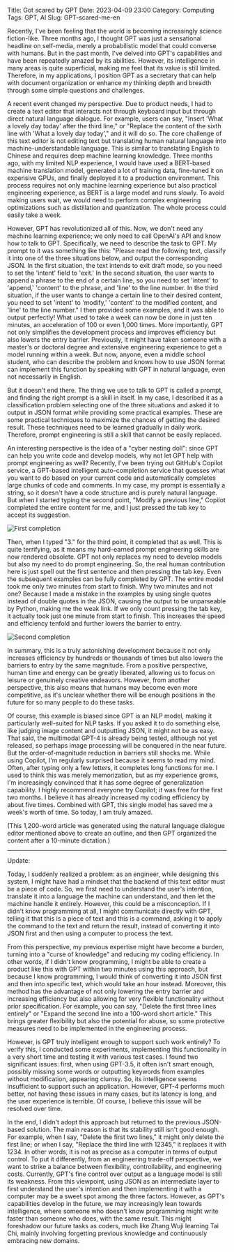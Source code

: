 Title: Got scared by GPT
Date: 2023-04-09 23:00
Category: Computing
Tags: GPT, AI
Slug: GPT-scared-me-en

Recently, I've been feeling that the world is becoming increasingly science fiction-like. Three months ago, I thought GPT was just a sensational headline on self-media, merely a probabilistic model that could converse with humans. But in the past month, I've delved into GPT's capabilities and have been repeatedly amazed by its abilities. However, its intelligence in many areas is quite superficial, making me feel that its value is still limited. Therefore, in my applications, I position GPT as a secretary that can help with document organization or enhance my thinking depth and breadth through some simple questions and challenges.

A recent event changed my perspective. Due to product needs, I had to create a text editor that interacts not through keyboard input but through direct natural language dialogue. For example, users can say, "Insert 'What a lovely day today' after the third line," or "Replace the content of the sixth line with 'What a lovely day today'," and it will do so. The core challenge of this text editor is not editing text but translating human natural language into machine-understandable language. This is similar to translating English to Chinese and requires deep machine learning knowledge. Three months ago, with my limited NLP experience, I would have used a BERT-based machine translation model, generated a lot of training data, fine-tuned it on expensive GPUs, and finally deployed it to a production environment. This process requires not only machine learning experience but also practical engineering experience, as BERT is a large model and runs slowly. To avoid making users wait, we would need to perform complex engineering optimizations such as distillation and quantization. The whole process could easily take a week.

However, GPT has revolutionized all of this. Now, we don't need any machine learning experience; we only need to call OpenAI's API and know how to talk to GPT. Specifically, we need to describe the task to GPT. My prompt to it was something like this: "Please read the following text, classify it into one of the three situations below, and output the corresponding JSON. In the first situation, the text intends to exit draft mode, so you need to set the 'intent' field to 'exit.' In the second situation, the user wants to append a phrase to the end of a certain line, so you need to set 'intent' to 'append,' 'content' to the phrase, and 'line' to the line number. In the third situation, if the user wants to change a certain line to their desired content, you need to set 'intent' to 'modify,' 'content' to the modified content, and 'line' to the line number." I then provided some examples, and it was able to output perfectly! What used to take a week can now be done in just ten minutes, an acceleration of 100 or even 1,000 times. More importantly, GPT not only simplifies the development process and improves efficiency but also lowers the entry barrier. Previously, it might have taken someone with a master's or doctoral degree and extensive engineering experience to get a model running within a week. But now, anyone, even a middle school student, who can describe the problem and knows how to use JSON format can implement this function by speaking with GPT in natural language, even not necessarily in English.

But it doesn't end there. The thing we use to talk to GPT is called a prompt, and finding the right prompt is a skill in itself. In my case, I described it as a classification problem selecting one of the three situations and asked it to output in JSON format while providing some practical examples. These are some practical techniques to maximize the chances of getting the desired result. These techniques need to be learned gradually in daily work. Therefore, prompt engineering is still a skill that cannot be easily replaced.

An interesting perspective is the idea of a "cyber nesting doll": since GPT can help you write code and develop models, why not let GPT help with prompt engineering as well? Recently, I've been trying out GitHub's Copilot service, a GPT-based intelligent auto-completion service that guesses what you want to do based on your current code and automatically completes large chunks of code and comments. In my case, my prompt is essentially a string, so it doesn't have a code structure and is purely natural language. But when I started typing the second point, "Modify a previous line," Copilot completed the entire content for me, and I just pressed the tab key to accept its suggestion.

![First completion](/images/copilot-2-en.png)

Then, when I typed "3." for the third point, it completed that as well. This is quite terrifying, as it means my hard-earned prompt engineering skills are now rendered obsolete. GPT not only replaces my need to develop models but also my need to do prompt engineering. So, the real human contribution here is just spell out the first sentence and then pressing the tab key. Even the subsequent examples can be fully completed by GPT. The entire model took me only two minutes from start to finish. Why two minutes and not one? Because I made a mistake in the examples by using single quotes instead of double quotes in the JSON, causing the output to be unparseable by Python, making me the weak link. If we only count pressing the tab key, it actually took just one minute from start to finish. This increases the speed and efficiency tenfold and further lowers the barrier to entry.

![Second completion](/images/copilot-3-en.png)

In summary, this is a truly astonishing development because it not only increases efficiency by hundreds or thousands of times but also lowers the barriers to entry by the same magnitude. From a positive perspective, human time and energy can be greatly liberated, allowing us to focus on leisure or genuinely creative endeavors. However, from another perspective, this also means that humans may become even more competitive, as it's unclear whether there will be enough positions in the future for so many people to do these tasks.

Of course, this example is biased since GPT is an NLP model, making it particularly well-suited for NLP tasks. If you asked it to do something else, like judging image content and outputting JSON, it might not be as easy. That said, the multimodal GPT-4 is already being tested, although not yet released, so perhaps image processing will be conquered in the near future. But the order-of-magnitude reduction in barriers still shocks me. While using Copilot, I'm regularly surprised because it seems to read my mind. Often, after typing only a few letters, it completes long functions for me. I used to think this was merely memorization, but as my experience grows, I'm increasingly convinced that it has some degree of generalization capability. I highly recommend everyone try Copilot; it was free for the first two months. I believe it has already increased my coding efficiency by about five times. Combined with GPT, this single model has saved me a week's worth of time. So today, I am truly amazed.

(This 1,200-word article was generated using the natural language dialogue editor mentioned above to create an outline, and then GPT organized the content after a 10-minute dictation.)

***

Update:

Today, I suddenly realized a problem: as an engineer, while designing this system, I might have had a mindset that the backend of this text editor must be a piece of code. So, we first need to understand the user's intention, translate it into a language the machine can understand, and then let the machine handle it entirely. However, this could be a misconception. If I didn't know programming at all, I might communicate directly with GPT, telling it that this is a piece of text and this is a command, asking it to apply the command to the text and return the result, instead of converting it into JSON first and then using a computer to process the text.

From this perspective, my previous expertise might have become a burden, turning into a "curse of knowledge" and reducing my coding efficiency. In other words, if I didn't know programming, I might be able to create a product like this with GPT within two minutes using this approach, but because I know programming, I would think of converting it into JSON first and then into specific text, which would take an hour instead. Moreover, this method has the advantage of not only lowering the entry barrier and increasing efficiency but also allowing for very flexible functionality without prior specification. For example, you can say, "Delete the first three lines entirely" or "Expand the second line into a 100-word short article." This brings greater flexibility but also the potential for abuse, so some protective measures need to be implemented in the engineering process.

However, is GPT truly intelligent enough to support such work entirely? To verify this, I conducted some experiments, implementing this functionality in a very short time and testing it with various test cases. I found two significant issues: first, when using GPT-3.5, it often isn't smart enough, possibly missing some words or outputting keywords from examples without modification, appearing clumsy. So, its intelligence seems insufficient to support such an application. However, GPT-4 performs much better, not having these issues in many cases, but its latency is long, and the user experience is terrible. Of course, I believe this issue will be resolved over time.

In the end, I didn't adopt this approach but returned to the previous JSON-based solution. The main reason is that its stability still isn't good enough. For example, when I say, "Delete the first two lines," it might only delete the first line; or when I say, "Replace the third line with 12345," it replaces it with 1234. In other words, it is not as precise as a computer in terms of output control. To put it differently, from an engineering trade-off perspective, we want to strike a balance between flexibility, controllability, and engineering costs. Currently, GPT's fine control over output as a language model is still its weakness. From this viewpoint, using JSON as an intermediate layer to first understand the user's intention and then implementing it with a computer may be a sweet spot among the three factors. However, as GPT's capabilities develop in the future, we may increasingly lean towards intelligence, where someone who doesn't know programming might write faster than someone who does, with the same result. This might foreshadow our future tasks as coders, much like Zhang Wuji learning Tai Chi, mainly involving forgetting previous knowledge and continuously embracing new domains.